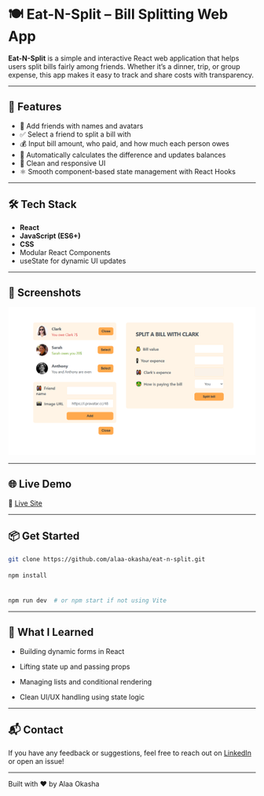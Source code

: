 # 🍽️ Eat-N-Split – Bill Splitting Web App

**Eat-N-Split** is a simple and interactive React web application that helps users split bills fairly among friends. Whether it’s a dinner, trip, or group expense, this app makes it easy to track and share costs with transparency.

---

## 🚀 Features

- 👥 Add friends with names and avatars
- ✅ Select a friend to split a bill with
- 💰 Input bill amount, who paid, and how much each person owes
- 🔄 Automatically calculates the difference and updates balances
- 🎨 Clean and responsive UI
- ⚛️ Smooth component-based state management with React Hooks

---

## 🛠️ Tech Stack

- **React**
- **JavaScript (ES6+)**
- **CSS**
- Modular React Components
- useState for dynamic UI updates

---

## 📸 Screenshots

![Screenshot of the app](./public/image.png)

---

## 🌐 Live Demo

🔗 [Live Site]([https://your-deployment-link.com](https://eat-n-split-nine-woad.vercel.app/))

---

## 📦 Get Started

```bash
git clone https://github.com/alaa-okasha/eat-n-split.git

npm install


npm run dev  # or npm start if not using Vite


```

---

## 🧠 What I Learned

- Building dynamic forms in React

- Lifting state up and passing props

- Managing lists and conditional rendering

- Clean UI/UX handling using state logic

---

## 📬 Contact

If you have any feedback or suggestions, feel free to reach out on [LinkedIn](https://www.linkedin.com/in/alaa-okasha-080162267) or open an issue!

---

Built with ❤️ by Alaa Okasha
